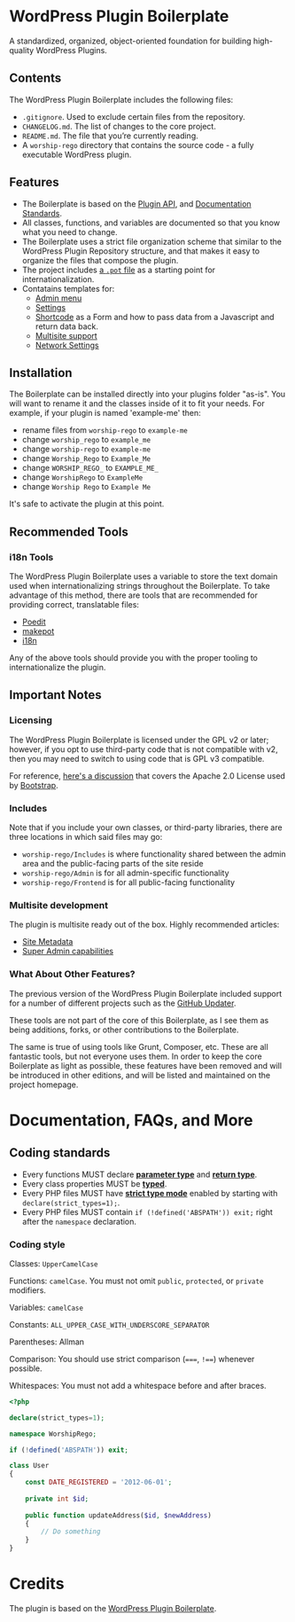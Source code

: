 # WordPress Plugin Boilerplate

A standardized, organized, object-oriented foundation for building high-quality WordPress Plugins.

## Contents

The WordPress Plugin Boilerplate includes the following files:

* `.gitignore`. Used to exclude certain files from the repository.
* `CHANGELOG.md`. The list of changes to the core project.
* `README.md`. The file that you’re currently reading.
* A `worship-rego` directory that contains the source code - a fully executable WordPress plugin.

## Features

* The Boilerplate is based on the [Plugin API](http://codex.wordpress.org/Plugin_API), and [Documentation Standards](https://make.wordpress.org/core/handbook/best-practices/inline-documentation-standards/php/).
* All classes, functions, and variables are documented so that you know what you need to change.
* The Boilerplate uses a strict file organization scheme that similar to the WordPress Plugin Repository structure, and that makes it easy to organize the files that compose the plugin.
* The project includes [a `.pot` file](https://github.com/fxbenard/Blank-WordPress-Pot) as a starting point for internationalization.
* Contatains templates for:
  * [Admin menu](https://codex.wordpress.org/Adding_Administration_Menus)
  * [Settings](https://codex.wordpress.org/Settings_API)
  * [Shortcode](https://codex.wordpress.org/Shortcode_API) as a Form and how to pass data from a Javascript and return data back.
  * [Multisite support](https://wordpress.org/support/article/create-a-network/)
  * [Network Settings](https://codex.wordpress.org/Plugin_API/Action_Reference/network_admin_menu)

## Installation

The Boilerplate can be installed directly into your plugins folder "as-is". You will want to rename it and the classes inside of it to fit your needs. For example, if your plugin is named 'example-me' then:

* rename files from `worship-rego` to `example-me`
* change `worship_rego` to `example_me`
* change `worship-rego` to `example-me`
* change `Worship_Rego` to `Example_Me`
* change `WORSHIP_REGO_` to `EXAMPLE_ME_`
* change `WorshipRego` to `ExampleMe`
* change `Worship Rego` to `Example Me`

It's safe to activate the plugin at this point.

## Recommended Tools

### i18n Tools

The WordPress Plugin Boilerplate uses a variable to store the text domain used when internationalizing strings throughout the Boilerplate. To take advantage of this method, there are tools that are recommended for providing correct, translatable files:

* [Poedit](http://www.poedit.net/)
* [makepot](http://i18n.svn.wordpress.org/tools/trunk/)
* [i18n](https://github.com/grappler/i18n)

Any of the above tools should provide you with the proper tooling to internationalize the plugin.

## Important Notes

### Licensing

The WordPress Plugin Boilerplate is licensed under the GPL v2 or later; however, if you opt to use third-party code that is not compatible with v2, then you may need to switch to using code that is GPL v3 compatible.

For reference, [here's a discussion](http://make.wordpress.org/themes/2013/03/04/licensing-note-apache-and-gpl/) that covers the Apache 2.0 License used by [Bootstrap](http://twitter.github.io/bootstrap/).

### Includes

Note that if you include your own classes, or third-party libraries, there are three locations in which said files may go:

* `worship-rego/Includes` is where functionality shared between the admin area and the public-facing parts of the site reside
* `worship-rego/Admin` is for all admin-specific functionality
* `worship-rego/Frontend` is for all public-facing functionality

### Multisite development

The plugin is multisite ready out of the box.
Highly recommended articles:
* [Site Metadata](https://make.wordpress.org/core/2019/01/28/multisite-support-for-site-metadata-in-5-1/)
* [Super Admin capabilities](https://wordpress.org/support/article/roles-and-capabilities/#super-admin)

### What About Other Features?

The previous version of the WordPress Plugin Boilerplate included support for a number of different projects such as the [GitHub Updater](https://github.com/afragen/github-updater).

These tools are not part of the core of this Boilerplate, as I see them as being additions, forks, or other contributions to the Boilerplate.

The same is true of using tools like Grunt, Composer, etc. These are all fantastic tools, but not everyone uses them. In order to  keep the core Boilerplate as light as possible, these features have been removed and will be introduced in other editions, and will be listed and maintained on the project homepage.

# Documentation, FAQs, and More

## Coding standards

- Every functions MUST declare [**parameter type**](https://www.php.net/manual/en/functions.arguments.php#functions.arguments.type-declaration) and [**return type**](https://www.php.net/manual/en/functions.returning-values.php#functions.returning-values.type-declaration).
- Every class properties MUST be [**typed**](https://www.php.net/manual/en/migration74.new-features.php#migration74.new-features.core.typed-properties).
- Every PHP files MUST have [**strict type mode**](https://www.php.net/manual/en/functions.arguments.php#functions.arguments.type-declaration.strict) enabled by starting with `declare(strict_types=1);`.
- Every PHP files MUST contain `if (!defined('ABSPATH')) exit;` right after the `namespace` declaration.

### Coding style

Classes: `UpperCamelCase`

Functions: `camelCase`. You must not omit `public`, `protected`, or `private` modifiers.

Variables: `camelCase`

Constants: `ALL_UPPER_CASE_WITH_UNDERSCORE_SEPARATOR`

Parentheses: Allman

Comparison: You should use strict comparison (`===`, `!==`) whenever possible.

Whitespaces: You must not add a whitespace before and after braces.

```php
<?php

declare(strict_types=1);

namespace WorshipRego;

if (!defined('ABSPATH')) exit;

class User
{
    const DATE_REGISTERED = '2012-06-01';
    
    private int $id;
    
    public function updateAddress($id, $newAddress)
    {
        // Do something
    }
}
```

# Credits

The plugin is based on the [WordPress Plugin Boilerplate](DevinVinson/WordPress-Plugin-Boilerplate).

